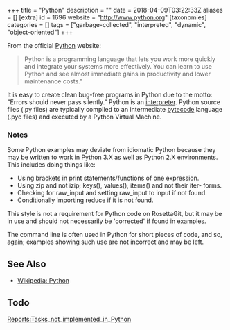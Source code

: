 +++
title = "Python"
description = ""
date = 2018-04-09T03:22:33Z
aliases = []
[extra]
id = 1696
website = "http://www.python.org"
[taxonomies]
categories = []
tags = ["garbage-collected", "interpreted", "dynamic", "object-oriented"]
+++

From the official [Python](http://www.python.org) website:

> Python is a programming language that lets you work more quickly
> and integrate your systems more effectively.
> You can learn to use Python and see almost immediate gains in productivity
> and lower maintenance costs."

It is easy to create clean bug-free programs in Python due to the motto:
"Errors should never pass silently."
Python is an [interpreter](https://en.wikipedia.org/wiki/Interpreter_(computing)).
Python source files (.py files) are typically compiled
to an intermediate [bytecode](https://rosettacode.org/wiki/bytecode) language (.pyc files)
and executed by a Python Virtual Machine.


### Notes

Some Python examples may deviate from idiomatic Python
because they may be written to work
in Python 3.X as well as Python 2.X environments.
This includes doing things like:

- Using brackets in print statements/functions of one expression.
- Using zip and not izip; keys(), values(), items() and not their iter- forms.
- Checking for raw_input and setting raw_input to input if not found.
- Conditionally importing reduce if it is not found.

This style is not a requirement for Python code on RosettaGit,
but it may be in use
and should not necessarily be 'corrected' if found in examples.

The command line is often used in Python for short pieces of code,
and so, again; examples showing such use are not incorrect and may be left.


## See Also

- [Wikipedia: Python](https://en.wikipedia.org/wiki/python_(programming_language))


## Todo

[Reports:Tasks_not_implemented_in_Python](https://rosettacode.org/wiki/Reports:Tasks_not_implemented_in_Python)
